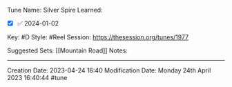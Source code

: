 Tune Name: Silver Spire
Learned:
- [x]  ✅ 2024-01-02

Key: #D 
Style: #Reel 
Session: https://thesession.org/tunes/1977

Suggested Sets: [[Mountain Road]]
Notes: 

---
Creation Date: 2023-04-24 16:40
Modification Date: Monday 24th April 2023 16:40:44
#tune
